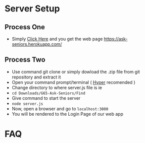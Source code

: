 # Server Setup
## Process One
 - Simply [Click Here](https://ask-seniors.herokuapp.com/) and you get the web page https://ask-seniors.herokuapp.com/ 
## Process Two
 - Use command git clone or simply dowload the .zip file from git repository and extract it
 - Open your command prompt/terminal ( [Hyper](https://hyper.is/) recomended )
 - Change directory to where server.js file is ie 
 - ``` cd Downloads/G65-Ask-Seniors/Find ``` 
 - Give command to start the server
 - ``` node server.js ```
 - Now, open a browser and go to ``` localhost:3000 ```
 - You will be rendered to the Login Page of our web app
# FAQ
